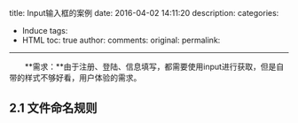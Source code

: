 title: Input输入框的案例
date: 2016-04-02 14:11:20
description: 
categories:
- Induce
tags:
- HTML
toc: true
author:
comments:
original:
permalink: 
---

　　**需求：**由于注册、登陆、信息填写，都需要使用input进行获取，但是自带的样式不够好看，用户体验的需求。

<!-- more -->

## 2.1  文件命名规则